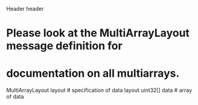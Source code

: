Header header

# Please look at the MultiArrayLayout message definition for
# documentation on all multiarrays.

MultiArrayLayout  layout        # specification of data layout
uint32[]          data          # array of data